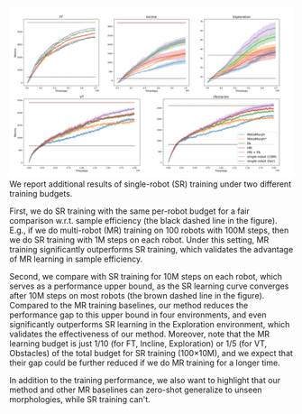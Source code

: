 ![](./training_curves.png)
We report additional results of single-robot (SR) training under two different training budgets. 

First, we do SR training with the same per-robot budget for a fair comparison w.r.t. sample efficiency (the black dashed line in the figure). 
E.g., if we do multi-robot (MR) training on 100 robots with 100M steps, then we do SR training with 1M steps on each robot. 
Under this setting, MR training significantly outperforms SR training, which validates the advantage of MR learning in sample efficiency. 

Second, we compare with SR training for 10M steps on each robot, which serves as a performance upper bound, as the SR learning curve converges after 10M steps on most robots (the brown dashed line in the figure). 
Compared to the MR training baselines, our method reduces the performance gap to this upper bound in four environments, and even significantly outperforms SR learning in the Exploration environment, which validates the effectiveness of our method. 
Moreover, note that the MR learning budget is just 1/10 (for FT, Incline, Exploration) or 1/5 (for VT, Obstacles) of the total budget for SR training (100$\times$10M), and we expect that their gap could be further reduced if we do MR training for a longer time. 

In addition to the training performance, we also want to highlight that our method and other MR baselines can zero-shot generalize to unseen morphologies, while SR training can't.   
